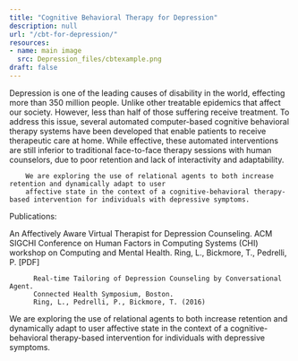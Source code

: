 ```yaml
---
title: "Cognitive Behavioral Therapy for Depression"
description: null
url: "/cbt-for-depression/"
resources:
- name: main image
  src: Depression_files/cbtexample.png
draft: false
---
```


Depression is one of the leading causes of disability in the world, effecting more than 350 million people.
	    Unlike other treatable epidemics that affect our society. However, less than half of those suffering receive treatment.
	    To address this issue, several automated computer-based cognitive behavioral therapy systems have been developed that enable patients
	    to receive therapeutic care at home.
           While effective, these automated interventions are still inferior to traditional face-to-face therapy sessions with human counselors,
	    due to poor retention and lack of interactivity and adaptability.
	    
	    We are exploring the use of relational agents to both increase retention and dynamically adapt to user
	    affective state in the context of a cognitive-behavioral therapy-based intervention for individuals with depressive symptoms. 
Publications:

An Affectively Aware Virtual Therapist for Depression Counseling.
               ACM SIGCHI Conference on Human Factors in Computing Systems (CHI) workshop on Computing and Mental Health.
	      Ring, L., Bickmore, T., Pedrelli, P.
	      [PDF]


	      Real-time Tailoring of Depression Counseling by Conversational Agent.
	      Connected Health Symposium, Boston.
	      Ring, L., Pedrelli, P., Bickmore, T. (2016)

We are exploring the use of relational agents to both increase retention and dynamically adapt to user
	    affective state in the context of a cognitive-behavioral therapy-based intervention for individuals with depressive symptoms.

